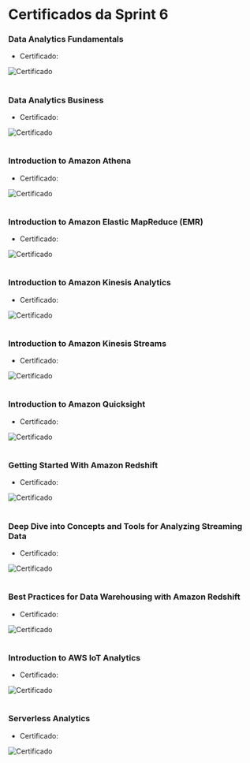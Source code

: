 #
# Certificados da Sprint 6

### Data Analytics Fundamentals

- Certificado: 

![Certificado](https://github.com/catarwnalud/pbCompass/blob/master/sprint_6/certificados/fundamentals.png)

# 

### Data Analytics Business

- Certificado: 

![Certificado](https://github.com/catarwnalud/pbCompass/blob/master/sprint_6/certificados/business.png)

# 

### Introduction to Amazon Athena

- Certificado: 

![Certificado](https://github.com/catarwnalud/pbCompass/blob/master/sprint_6/certificados/athena.png)

#

### Introduction to Amazon Elastic MapReduce (EMR)

- Certificado: 

![Certificado](https://github.com/catarwnalud/pbCompass/blob/master/sprint_6/certificados/emr.png)

#


### Introduction to Amazon Kinesis Analytics

- Certificado: 

![Certificado](https://github.com/catarwnalud/pbCompass/blob/master/sprint_6/certificados/kinesisAnalytics.png)

#

### Introduction to Amazon Kinesis Streams

- Certificado: 

![Certificado](https://github.com/catarwnalud/pbCompass/blob/master/sprint_6/certificados/kinesisStreams.png)

#

### Introduction to Amazon Quicksight

- Certificado: 

![Certificado](https://github.com/catarwnalud/pbCompass/blob/master/sprint_6/certificados/quicksight.png)

#

### Getting Started With Amazon Redshift

- Certificado: 

![Certificado](https://github.com/catarwnalud/pbCompass/blob/master/sprint_6/certificados/redshift.png)

#

### Deep Dive into Concepts and Tools for Analyzing Streaming Data

- Certificado: 

![Certificado](https://github.com/catarwnalud/pbCompass/blob/master/sprint_6/certificados/streamingData.png)

#

### Best Practices for Data Warehousing with Amazon Redshift

- Certificado: 

![Certificado](https://github.com/catarwnalud/pbCompass/blob/master/sprint_6/certificados/warehouseRedshift.png)

#

### Introduction to AWS IoT Analytics

- Certificado: 

![Certificado](https://github.com/catarwnalud/pbCompass/blob/master/sprint_6/certificados/iotAnalytics.png)

#

### Serverless Analytics

- Certificado: 

![Certificado](https://github.com/catarwnalud/pbCompass/blob/master/sprint_6/certificados/serverlessAnalytics.png)

# 